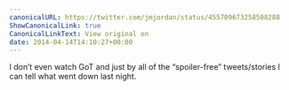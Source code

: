```yaml
---
canonicalURL: https://twitter.com/jmjordan/status/455709673258508288
ShowCanonicalLink: true
CanonicalLinkText: View original on
date: 2014-04-14T14:10:27+00:00
---
```

I don’t even watch GoT and just by all of the “spoiler-free” tweets/stories I can tell what went down last night.
